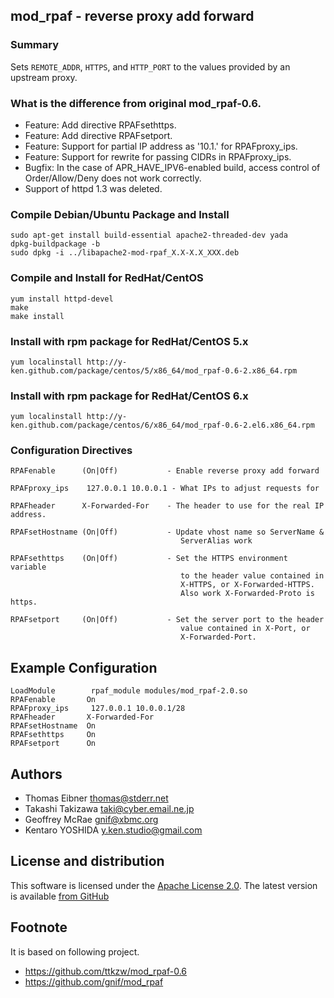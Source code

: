 ## mod_rpaf - reverse proxy add forward

### Summary

Sets `REMOTE_ADDR`, `HTTPS`, and `HTTP_PORT` to the values provided by an upstream proxy.

### What is the difference from original mod_rpaf-0.6.

* Feature: Add directive RPAFsethttps.
* Feature: Add directive RPAFsetport.
* Feature: Support for partial IP address as '10.1.' for RPAFproxy_ips.
* Feature: Support for rewrite for passing CIDRs in RPAFproxy_ips.
* Bugfix: In the case of APR_HAVE_IPV6-enabled build, access control of Order/Allow/Deny does not work correctly.
* Support of httpd 1.3 was deleted.

### Compile Debian/Ubuntu Package and Install

    sudo apt-get install build-essential apache2-threaded-dev yada
    dpkg-buildpackage -b
    sudo dpkg -i ../libapache2-mod-rpaf_X.X-X.X_XXX.deb

### Compile and Install for RedHat/CentOS

    yum install httpd-devel
    make
    make install

### Install with rpm package for RedHat/CentOS 5.x

    yum localinstall http://y-ken.github.com/package/centos/5/x86_64/mod_rpaf-0.6-2.x86_64.rpm

### Install with rpm package for RedHat/CentOS 6.x

    yum localinstall http://y-ken.github.com/package/centos/6/x86_64/mod_rpaf-0.6-2.el6.x86_64.rpm

### Configuration Directives

    RPAFenable      (On|Off)           - Enable reverse proxy add forward

    RPAFproxy_ips    127.0.0.1 10.0.0.1 - What IPs to adjust requests for

    RPAFheader      X-Forwarded-For    - The header to use for the real IP address.

    RPAFsetHostname (On|Off)           - Update vhost name so ServerName & 
                                          ServerAlias work

    RPAFsethttps    (On|Off)           - Set the HTTPS environment variable
                                          to the header value contained in
                                          X-HTTPS, or X-Forwarded-HTTPS.
                                          Also work X-Forwarded-Proto is https.

    RPAFsetport     (On|Off)           - Set the server port to the header
                                          value contained in X-Port, or
                                          X-Forwarded-Port.

## Example Configuration

    LoadModule        rpaf_module modules/mod_rpaf-2.0.so
    RPAFenable       On
    RPAFproxy_ips     127.0.0.1 10.0.0.1/28
    RPAFheader       X-Forwarded-For
    RPAFsetHostname  On
    RPAFsethttps     On
    RPAFsetport      On
  
## Authors

* Thomas Eibner <thomas@stderr.net>
* Takashi Takizawa <taki@cyber.email.ne.jp>
* Geoffrey McRae <gnif@xbmc.org>
* Kentaro YOSHIDA <y.ken.studio@gmail.com>

## License and distribution

This software is licensed under the [Apache License 2.0](http://www.apache.org/licenses/LICENSE-2.0). The
latest version is available [from GitHub](http://github.com/y-ken/mod_rpaf)

## Footnote

It is based on following project.
* https://github.com/ttkzw/mod_rpaf-0.6
* https://github.com/gnif/mod_rpaf
